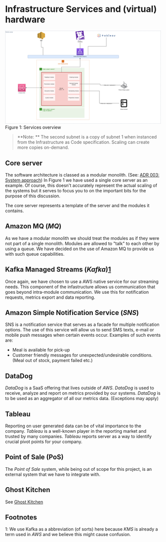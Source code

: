 # Infrastructure Services and (virtual) hardware

![Figure 1: Services overview](/img/services.png)
Figure 1: Services overview

> **Note: ** The second subnet is a copy of subnet 1 when instanced from the Infrastructure as Code specification. Scaling can create more copies on-demand.

## Core server
The software architecture is classed as a modular monolith. (See: [ADR 003: System approach](/4.ADRs/003%20System%20approach.md)) In Figure 1 we have used a single core server as an example.
Of course, this doesn't accurately represent the actual scaling of the systems but it serves to focus you to on the important bits for the purpose of this discussion.

The core server represents a template of the server and the modules it contains.

## Amazon MQ (_MQ_)
As we have a modular monolith we should treat the modules as if they were not part of a single monolith. Modules are allowed to "talk" to each other by using a queue. We have decided on the use of Amazon MQ to provide us with such queue capabilities.

## Kafka Managed Streams (_Kafka_)[1](#footnotes)
Once again, we have chosen to use a AWS native service for our streaming needs. This component of the infastructure allows us communication that goes beyond intra-module communication. We use this for notification requests, metrics export and data reporting.

## Amazon Simple Notification Service (_SNS_)
SNS is a notification service that serves as a facade for multiple notification options. The use of this service will allow us to send SMS texts, e-mail or mobile push messages when certain events occur. Examples of such events are:
- Meal is available for pick-up
- Customer friendly messages for unexpected/undesirable conditions. (Meal out of stock, payment failed etc.)

## DataDog
_DataDog_ is a SaaS offering that lives outside of _AWS_. _DataDog_ is used to receive, analyze and report on metrics provided by our systems. _DataDog_ is to be used as an aggregator of all our metrics data. (Exceptions may apply)

## Tableau
Reporting on user generated data can be of vital importance to the company. _Tableau_ is a well-known player in the reporting market and trusted by many companies. _Tableau_ reports server as a way to identify crucial pivot points for your company.

## Point of Sale (PoS)
The _Point of Sale_ system, while being out of scope for this project, is an external system that we have to integrate with.

## Ghost Kitchen
See [Ghost Kitchen](/Glossary.md)

## Footnotes
1: We use Kafka as a abbreviation (of sorts) here because _KMS_ is already a term used in _AWS_ and we believe this might cause confusion.
